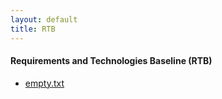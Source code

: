 ```yaml
---
layout: default
title: RTB
---
```

#### Requirements and Technologies Baseline (RTB)
- [empty.txt](./docs/RTB//empty.txt)
